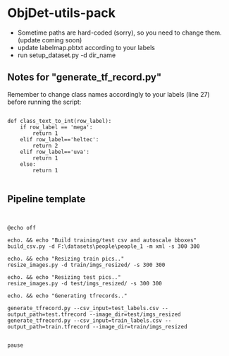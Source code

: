# ObjDet-utils-pack

- Sometime paths are hard-coded (sorry), so you need to change them. (update coming soon)
- update labelmap.pbtxt according to your labels
- run setup_dataset.py -d dir_name


## Notes for "generate_tf_record.py"

Remember to change class names accordingly to your labels (line 27) before running the script:

<pre><code>
def class_text_to_int(row_label):
    if row_label == 'mega':
        return 1
    elif row_label=='heltec':
        return 2
    elif row_label=='uva':
        return 1
    else:
        return 1
</code> </pre>

## Pipeline template

<pre><code>

@echo off

echo. && echo "Build training/test csv and autoscale bboxes"
build_csv.py -d F:\datasets\people\people_1 -m xml -s 300 300

echo. && echo "Resizing train pics.."
resize_images.py -d train/imgs_resized/ -s 300 300

echo. && echo "Resizing test pics.."
resize_images.py -d test/imgs_resized/ -s 300 300

echo. && echo "Generating tfrecords.."

generate_tfrecord.py --csv_input=test_labels.csv --output_path=test.tfrecord --image_dir=test/imgs_resized
generate_tfrecord.py --csv_input=train_labels.csv --output_path=train.tfrecord --image_dir=train/imgs_resized


pause

</code> </pre>
